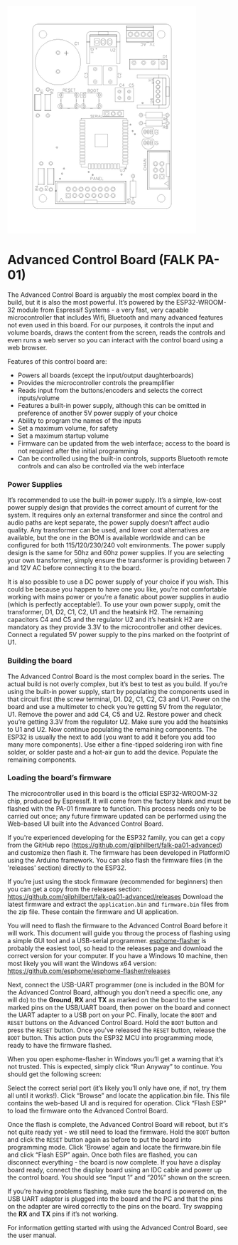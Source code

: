![Advanced Control Board outline](img/pcb-outline.png)

# Advanced Control Board (FALK PA-01)

The Advanced Control Board is arguably the most complex board in the build, but it is also the most powerful. It’s powered by the ESP32-WROOM-32 module from Espressif Systems - a very fast, very capable microcontroller that includes Wifi, Bluetooth and many advanced features not even used in this board. For our purposes, it controls the input and volume boards, draws the content from the screen, reads the controls and even runs a web server so you can interact with the control board using a web browser.

Features of this control board are:
* Powers all boards (except the input/output daughterboards)
* Provides the microcontroller controls the preamplifier
* Reads input from the buttons/encoders and selects the correct inputs/volume
* Features a built-in power supply, although this can be omitted in preference of another 5V power supply of your choice
* Ability to program the names of the inputs
* Set a maximum volume, for safety
* Set a maximum startup volume
* Firmware can be updated from the web interface; access to the board is not required after the initial programming
* Can be controlled using the built-in controls, supports Bluetooth remote controls and can also be controlled via the web interface

### Power Supplies
It’s recommended to use the built-in power supply. It’s a simple, low-cost power supply design that provides the correct amount of current for the system. It requires only an external transformer and since the control and audio paths are kept separate, the power supply doesn’t affect audio quality. Any transformer can be used, and lower cost alternatives are available, but the one in the BOM is available worldwide and can be configured for both 115/120/230/240 volt environments. The power supply design is the same for 50hz and 60hz power supplies. If you are selecting your own transformer, simply ensure the transformer is providing between 7 and 12V AC before connecting it to the board.

It is also possible to use a DC power supply of your choice if you wish. This could be because you happen to have one you like, you’re not comfortable working with mains power or you’re a fanatic about power supplies in audio (which is perfectly acceptable!). To use your own power supply, omit the transformer, D1, D2, C1, C2, U1 and the heatsink H2. The remaining capacitors C4 and C5 and the regulator U2 and it’s heatsink H2 are mandatory as they provide 3.3V to the microcontroller and other devices. Connect a regulated 5V power supply to the pins marked on the footprint of U1.

### Building the board
The Advanced Control Board is the most complex board in the series. The actual build is not overly complex, but it’s best to test as you build. If you’re using the built-in power supply, start by populating the components used in that circuit first (the screw terminal, D1. D2, C1, C2, C3 and U1. Power on the board and use a multimeter to check you’re getting 5V from the regulator, U1. Remove the power and add C4, C5 and U2. Restore power and check you’re getting 3.3V from the regulator U2. Make sure you add the heatsinks to U1 and U2. Now continue populating the remaining components. The ESP32 is usually the next to add (you want to add it before you add too many more components). Use either a fine-tipped soldering iron with fine solder, or solder paste and a hot-air gun to add the device. Populate the remaining components.

### Loading the board’s firmware
The microcontroller used in this board is the official ESP32-WROOM-32 chip, produced by EspressIf. It will come from the factory blank and must be flashed with the PA-01 firmware to function. This process needs only to be carried out once; any future firmware updated can be performed using the Web-based UI built into the Advanced Control Board.

If you're experienced developing for the ESP32 family, you can get a copy from the GitHub repo (https://github.com/gilphilbert/falk-pa01-advanced) and customize then flash it. The firmware has been developed in PlatformIO using the Arduino framework. You can also flash the firmware files (in the 'releases' section) directly to the ESP32.

If you’re just using the stock firmware (recommended for beginners) then you can get a copy from the releases section:
https://github.com/gilphilbert/falk-pa01-advanced/releases
Download the latest firmware and extract the `application.bin` and `firmware.bin` files from the zip file. These contain the firmware and UI application.

You will need to flash the firmware to the Advanced Control Board before it will work. This document will guide you throug the process of flashing using a simple GUI tool and a USB-serial programmer. [esphome-flasher](https://github.com/esphome/esphome-flasher) is probably the easiest tool, so head to the releases page and download the correct version for your computer. If you have a Windows 10 machine, then most likely you will want the Windows x64 version:
https://github.com/esphome/esphome-flasher/releases

Next, connect the USB-UART programmer (one is included in the BOM for the Advanced Control Board, although you don’t need a specific one, any will do) to the __Ground__, __RX__ and __TX__ as marked on the board to the same marked pins on the USB/UART board, then power on the board and connect the UART adapter to a USB port on your PC. Finally, locate the `BOOT` and `RESET` buttons on the Advanced Control Board. Hold the `BOOT` button and press the `RESET` button. Once you've released the `RESET` button, release the `BOOT` button. This action puts the ESP32 MCU into programming mode, ready to have the firmware flashed.

When you open esphome-flasher in Windows you’ll get a warning that it’s not trusted. This is expected, simply click “Run Anyway” to continue. You should get the following screen:

Select the correct serial port (it’s likely you’ll only have one, if not, try them all until it works!). Click “Browse” and locate the application.bin file. This file contains the web-based UI and is required for operation. Click “Flash ESP” to load the firmware onto the Advanced Control Board.

Once the flash is complete, the Advanced Control Board will reboot, but it's not quite ready yet - we still need to load the firmware. Hold the `BOOT` button and click the `RESET` button again as before to put the board into programming mode.  Click 'Browse' again and locate the firmware.bin file and click “Flash ESP” again. Once both files are flashed, you can disconnect everything - the board is now complete. If you have a display board ready, connect the display board using an IDC cable and power up the control board. You should see “Input 1” and “20%” shown on the screen.

If you’re having problems flashing, make sure the board is powered on, the USB UART adapter is plugged into the board and the PC and that the pins on the adapter are wired correctly to the pins on the board. Try swapping the __RX__ and __TX__ pins if it’s not working.

For information getting started with using the Advanced Control Board, see the user manual.
